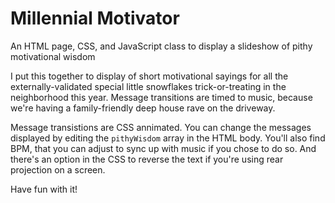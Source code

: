 # Millennial Motivator
An HTML page, CSS, and JavaScript class to display a slideshow of pithy motivational wisdom

I put this together to display of short motivational sayings for all the externally-validated special little snowflakes trick-or-treating in the neighborhood this year. Message transitions are timed to music, because we're having a family-friendly deep house rave on the driveway.

Message transistions are CSS annimated. You can change the messages displayed by editing the `pithyWisdom` array in the HTML body. You'll also find BPM, that you can adjust to sync up with music if you chose to do so. And there's an option in the CSS to reverse the text if you're using rear projection on a screen.

Have fun with it!
